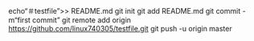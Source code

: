 
echo“＃testfile”>> README.md 
git init 
git add README.md 
git commit -m“first commit” 
git remote add origin https://github.com/linux740305/testfile.git
 git push -u origin master
